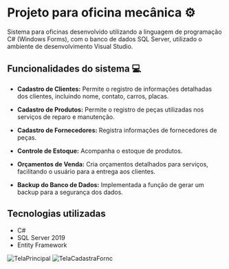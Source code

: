 # Projeto para oficina mecânica ⚙️
Sistema para oficinas desenvolvido utilizando a linguagem de programação C# (Windows Forms), com o banco de dados SQL Server, utilizado o ambiente de desenvolvimento Visual Studio.
## Funcionalidades do sistema 💻
- **Cadastro de Clientes:** Permite o registro de informações detalhadas dos clientes, incluindo nome, contato, carros, placas.

- **Cadastro de Produtos:** Permite o registro de peças utilizadas nos serviços de reparo e manutenção.

- **Cadastro de Fornecedores:** Registra informações de fornecedores de peças.

- **Controle de Estoque:** Acompanha o estoque de produtos.

- **Orçamentos de Venda:** Cria orçamentos detalhados para serviços, facilitando o usuário para a entrega aos clientes.

- **Backup do Banco de Dados:** Implementada a função de gerar um backup para a segurança dos dados.

## Tecnologias utilizadas
-  C#
-  SQL Server 2019
-  Entity Framework

![TelaPrincipal](https://github.com/andreluizam/SistemaOficina/assets/136391597/583407e4-8c92-4cf5-9105-c8b4b8fa8bad)
![TelaCadastraFornc](https://github.com/andreluizam/SistemaOficina/assets/136391597/adcb1184-dfb3-48e7-a79d-7c5e7205d4c4)
